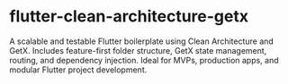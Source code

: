 # flutter-clean-architecture-getx
A scalable and testable Flutter boilerplate using Clean Architecture and GetX. Includes feature-first folder structure, GetX state management, routing, and dependency injection. Ideal for MVPs, production apps, and modular Flutter project development.
